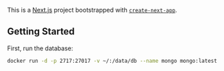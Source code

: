 This is a [Next.js](https://nextjs.org/) project bootstrapped with [`create-next-app`](https://github.com/vercel/next.js/tree/canary/packages/create-next-app).

## Getting Started

First, run the database:

```bash
docker run -d -p 2717:27017 -v ~/:/data/db --name mongo mongo:latest
```